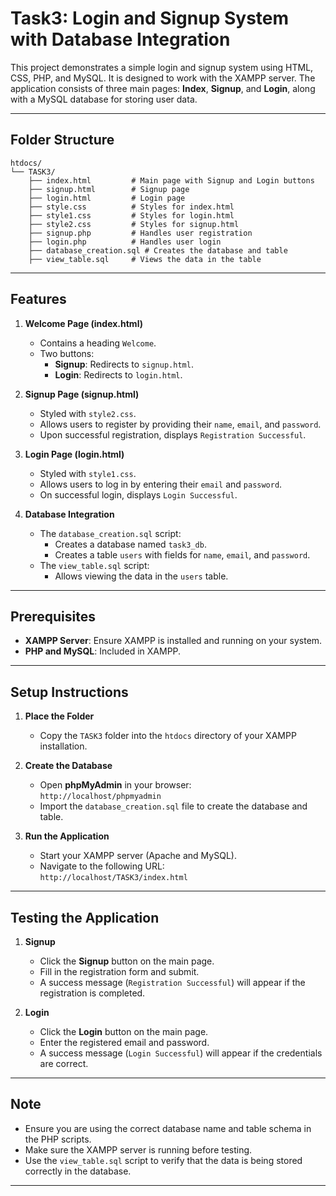 # Task3: Login and Signup System with Database Integration

This project demonstrates a simple login and signup system using HTML, CSS, PHP, and MySQL. It is designed to work with the XAMPP server. The application consists of three main pages: **Index**, **Signup**, and **Login**, along with a MySQL database for storing user data.

---

## Folder Structure

```
htdocs/
└── TASK3/
    ├── index.html         # Main page with Signup and Login buttons
    ├── signup.html        # Signup page
    ├── login.html         # Login page
    ├── style.css          # Styles for index.html
    ├── style1.css         # Styles for login.html
    ├── style2.css         # Styles for signup.html
    ├── signup.php         # Handles user registration
    ├── login.php          # Handles user login
    ├── database_creation.sql # Creates the database and table
    ├── view_table.sql     # Views the data in the table

```

---

## Features

1.  **Welcome Page (index.html)**

    - Contains a heading `Welcome`.
    - Two buttons:
      - **Signup**: Redirects to `signup.html`.
      - **Login**: Redirects to `login.html`.

2.  **Signup Page (signup.html)**

    - Styled with `style2.css`.
    - Allows users to register by providing their `name`, `email`, and `password`.
    - Upon successful registration, displays `Registration Successful`.

3.  **Login Page (login.html)**

    - Styled with `style1.css`.
    - Allows users to log in by entering their `email` and `password`.
    - On successful login, displays `Login Successful`.

4.  **Database Integration**

    - The `database_creation.sql` script:
      - Creates a database named `task3_db`.
      - Creates a table `users` with fields for `name`, `email`, and `password`.
    - The `view_table.sql` script:
      - Allows viewing the data in the `users` table.

---

## Prerequisites

- **XAMPP Server**: Ensure XAMPP is installed and running on your system.
- **PHP and MySQL**: Included in XAMPP.

---

## Setup Instructions

1.  **Place the Folder**

    - Copy the `TASK3` folder into the `htdocs` directory of your XAMPP installation.

2.  **Create the Database**

    - Open **phpMyAdmin** in your browser:  
      `http://localhost/phpmyadmin`
    - Import the `database_creation.sql` file to create the database and table.

3.  **Run the Application**

    - Start your XAMPP server (Apache and MySQL).
    - Navigate to the following URL:  
      `http://localhost/TASK3/index.html`

---

## Testing the Application

1.  **Signup**

    - Click the **Signup** button on the main page.
    - Fill in the registration form and submit.
    - A success message (`Registration Successful`) will appear if the registration is completed.

2.  **Login**

    - Click the **Login** button on the main page.
    - Enter the registered email and password.
    - A success message (`Login Successful`) will appear if the credentials are correct.

---

## Note

- Ensure you are using the correct database name and table schema in the PHP scripts.
- Make sure the XAMPP server is running before testing.
- Use the `view_table.sql` script to verify that the data is being stored correctly in the database.

---
